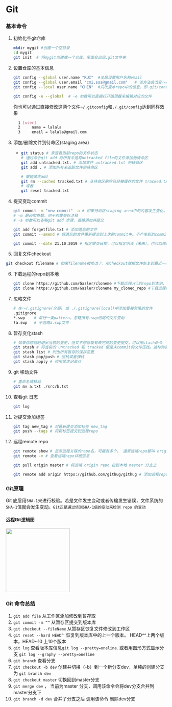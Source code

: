 # Git

### 基本命令

1. 初始化空git仓库

   ```bash
   mkdir mygit #创建一个空目录
   cd mygit
   git init  # 将mygit创建成一个仓库，里面会出现.git文件夹
   ```

2. 设置仓库的基本信息

   ```bash
   git config --global user.name "RUI"  #全局设置用户名和email  
   git config --global user.email "cmi.sss@gmail.com"   # 该方法会改变～/.gitconfig中的全局配置
   git config --local user.name "CHEN"  #只改变本repo中的信息，即.git/config 文件
   
   git config -e --global  # -e 参数可以直接打开编辑器来编辑对应的文件
   ```

   你也可以通过直接修改这两个文件``~/.gitconfig``和``./.git/config``达到同样效果

   ```bash
     1 [user]
     2     name = lalala
     3     email = lalala@gmail.com
   ```

3. 添加/删除文件到待命区(staging area)

   - ```bash
     git status # 来查看当前repo的文件状态
     # 通过命令git add 将所有未追踪untracked file的文件添加到待命区
     git add untracked.txt. # 添加文件 untracked.txt 到待命区
     git add . # 添加所有未追踪文件到待命区
     ```

     ```bash
     # 撤销某次add
     git rm --cached tracked.txt # 从待命区删除已经被缓存的文件 tracked.txt
     # 或者
     git reset tracked.txt
     ```

4. 提交变动commit

   ```bash
   git commit -m "new commit" -a # 如果待命区staging area中的内容发生变化。则需要提交来使得变化真正被保存/序列化
   # -m 是必加参数，用于对提交标注释
   # -a 参数可以省略git add 步骤，直接添加并提交
   
   git add forgetfile.txt # 添加遗忘的文件
   git commit --amend # 将遗忘的文件重新提交到上次的commit中。不产生新的commit。
   
   git commit --date 21.10.2019 # 指定提交日期，可以指定明天（未来），也可以修改时期为过去，但是该commit仍排栈顶
   ```

5.  回复文件checkout

   ```bash
   git checkout filename # 如果filename被修改了，用checkout就把文件恢复到最近一次commit的状态
   ```
   
6. 下载远程的repo到本地

   ```bash 
   git clone https://github.com/Gazler/cloneme #下载远程url的repo到本地，会创建cloneme文件夹（repo）
   git clone https://github.com/Gazler/cloneme my_cloned_repo #下载远程repo到本地，并存于my_cloned_repo文件夹内
   ```


6. 忽略文件

   ```bash
   # 在～/.gitignore(全局) 或 ./.gitignore(local)中添加要被忽略的文件
   .gitignore
   *.swp    # 每行一条pattern，忽略所有.swp结尾的文件变动
   !a.swp   # 不忽略a.swp文件
   ```

7. 暂存变化stash

   ```bash
   # 如果你想临时退出当前的变更，但又不想将现有未完成的变更提交，可以用stash命令
   git stash # 将当前的 untracked 和 tracked 但是未commit的文件压栈。这样你就可以切换分支了
   git stash list # 列出所有暂存的保存变更
   git stash pop/push # 压栈或者弹栈
   git stash apply # 应用某次记录点
   ```

8. git 移动文件

   ```bash
   # 重命名或移动
   git mv a.txt ./src/b.txt
   ```

9. 查看git 日志

   ```bash
   git log
   ```

10. 对提交添加标签

    ```bash
    git tag new_tag # 对最新提交添加标签 new_tag
    git push --tags # 将新标签提交到远程repo
    ```

11. 远程remote repo

    ```bash
    git remote show # 显示远程关联的repo名，可能有多个。 通常远端repo都叫 origin
    git remote -v # 查看远端repo详细信息
    
    git pull origin master # 将远端 origin repo 拉到本地 master 分支上
    
    git remote add origin https://github.com/githug/githug # 添加远程repo origin 和其URL
    ```

    

### Git原理

Git 底层用``SHA-1``来进行校验。若是文件发生变动或者传输发生错误，文件系统的``SHA-1``值就会发生变动。``Git正是通过侦测SHA-1值的变动来检测 repo 的变动``

#### 远程Git逻辑图
<div>
  <img src="./images/90e14b750d27677866b4e34e4f52fd4a.jpg" height=200>
</div>


### Git 命令总结

1. ``git add file`` 从工作区添加修改到暂存取
2. ``git commit -m “”``   从暂存区提交到版本库
3. ``git checkout --fileName`` 从暂存区恢复文件修改到工作区
4. ``git reset --hard HEAD^ ``恢复到版本库中的上一个版本。 HEAD^^上两个版本，HEAD~10 上10个版本 
5. ``git log`` 查看版本库信息``git log --pretty=oneline``. 或者用图形方式显示分支 ``git log --graphy --pretty=oneline``
6. ``git branch`` 查看分支
7. ``git checkout -b dev`` 创建并切换（-b）到一个新分支dev，单纯的创建分支为 ``git branch dev``
8. ``git checkout master`` 切换回到master分支
9. ``git merge dev``  ， 当前为master 分支，调用该命令会将dev分支合并到master分支下
10. ``git branch -d dev``    合并了分支之后 调用该命令 删除dev分支

